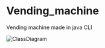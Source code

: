 # Vending_machine
Vending machine made in java CLI

![ClassDiagram](https://user-images.githubusercontent.com/61639098/115975278-4600da00-a55b-11eb-8e01-ab738b3aaded.png)
